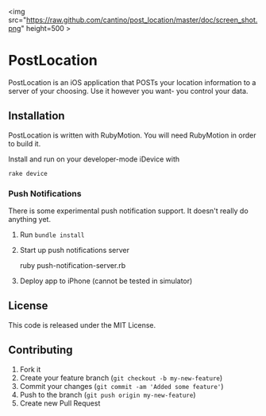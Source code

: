 <img src="https://raw.github.com/cantino/post_location/master/doc/screen_shot.png" height=500 \>

# PostLocation

PostLocation is an iOS application that POSTs your location information to a server of your choosing.  Use it however you want- you control your data.

## Installation

PostLocation is written with RubyMotion.  You will need RubyMotion in order to build it.

Install and run on your developer-mode iDevice with

    rake device

### Push Notifications

There is some experimental push notification support.  It doesn't really do anything yet.

1) Run `bundle install`

2) Start up push notifications server

    ruby push-notification-server.rb

3) Deploy app to iPhone (cannot be tested in simulator)

## License

This code is released under the MIT License.

## Contributing

1. Fork it
2. Create your feature branch (`git checkout -b my-new-feature`)
3. Commit your changes (`git commit -am 'Added some feature'`)
4. Push to the branch (`git push origin my-new-feature`)
5. Create new Pull Request
